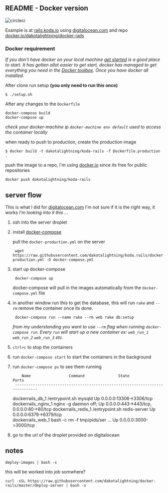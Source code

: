## README - Docker version
![circleci](https://circleci.com/gh/dakotalightning/docker-rails.svg?style=shield&circle-token=:circle-token)

Example is at [rails.koda.io](http://rails.koda.io/) using [digitalocean.com](http://digitalocean.com) and repo [docker.io/dakotalightning/docker-rails](https://hub.docker.com/r/dakotalightning/docker-rails/)

### Docker requirement
*If you don't have docker on your local machine [get started](https://docs.docker.com/mac/started/) is a good place to start.
It has gotten allot easier to get start, docker has managed to get everything you need in the [Docker toolbox](https://www.docker.com/toolbox).
Once you have docker all installed.*

After clone run setup **(you only need to run this once)**

    $ ./setup.sh

After any changes to the `Dockerfile`

    docker-compose build
    docker-compose up

*check your docker-machine ip `docker-machine env default` used to access the container locally*

when ready to push to production, create the production image

    $ docker build -t dakotalightning/koda-rails -f Dockerfile.production .

push the image to a repo, I'm using [docker.io](https://hub.docker.com/r/dakotalightning/docker-rails/) since its free for public repositories

    docker push dakotalightning/koda-rails

## server flow
This is what I did for [digitalocean.com](http://digitalocean.com) I'm not sure if it is the right way, it works
*I'm looking into it this ...*

1. ssh into the server droplet
2. install [docker-compose](https://docs.docker.com/compose/install/)

	pull the `docker-production.yml` on the server

		wget https://raw.githubusercontent.com/dakotalightning/koda.rails/docker/docker-production.yml -O docker-compose.yml

3. start up docker-compose

		docker-compose up

	docker-compose will pull in the images automatically from the `docker-compose.yml` file

4. in another window run this to get the database, this will run `rake` and `--rm` remove the container once its done.

		docker-compose run --name rake --rm web rake db:setup

    *from my understanding you want to use `--rm` flag when running `docker-compose run`. Every `run` will start up a new container ex: `web_run_1` `web_run_2` `web_run_3` etc.*

5. `ctrl+c` to stop the containers
6. run `docker-compose start` to start the containers in the background
7. run `docker-compose ps` to see them running

		   Name                 Command               State            Ports          
		-----------------------------------------------------------------------------
    dockerrails_db_1      /entrypoint.sh mysqld            Up      0.0.0.0:13306->3306/tcp                  
    dockerrails_nginx_1   nginx -g daemon off;             Up      0.0.0.0:443->443/tcp, 0.0.0.0:80->80/tcp
    dockerrails_redis_1   /entrypoint.sh redis-server      Up      0.0.0.0:6379->6379/tcp                   
    dockerrails_web_1     bash -c rm -f tmp/pids/ser ...   Up      0.0.0.0:3000->3000/tcp                   
8. go to the url of the droplet provided on digitalocean

## notes

    deploy-images | bash -s

this will be worked into job somwhere?

    curl -sSL https://raw.githubusercontent.com/dakotalightning/docker-rails/master/deploy-server | bash -s
